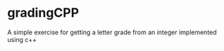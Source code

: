 gradingCPP
========

A simple exercise for getting a letter grade from an integer implemented using c++
